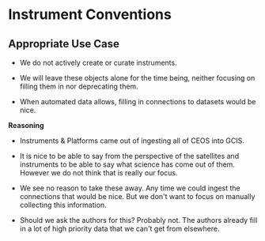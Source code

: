 # Instrument Conventions

## Appropriate Use Case

- We do not actively create or curate instruments.

- We will leave these objects alone for the time being, neither focusing on filling them in nor deprecating them.

- When automated data allows, filling in connections to datasets would be nice.

**Reasoning**

- Instruments & Platforms came out of ingesting all of CEOS into GCIS.

- It is nice to be able to say from the perspective of the satellites and instruments to be able to say what science has come out of them. However we do not think that is really our focus. 

- We see no reason to take these away. Any time we could ingest the connections that would be nice. But we don't want to focus on manually collecting this information.

- Should we ask the authors for this? Probably not. The authors already fill in a lot of high priority data that we can't get from elsewhere.
